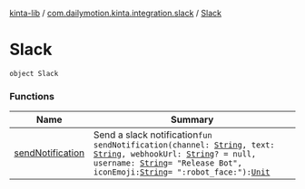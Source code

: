 [kinta-lib](../../index.md) / [com.dailymotion.kinta.integration.slack](../index.md) / [Slack](./index.md)

# Slack

`object Slack`

### Functions

| Name | Summary |
|---|---|
| [sendNotification](send-notification.md) | Send a slack notification`fun sendNotification(channel: `[`String`](https://kotlinlang.org/api/latest/jvm/stdlib/kotlin/-string/index.html)`, text: `[`String`](https://kotlinlang.org/api/latest/jvm/stdlib/kotlin/-string/index.html)`, webhookUrl: `[`String`](https://kotlinlang.org/api/latest/jvm/stdlib/kotlin/-string/index.html)`? = null, username: `[`String`](https://kotlinlang.org/api/latest/jvm/stdlib/kotlin/-string/index.html)` = "Release Bot", iconEmoji: `[`String`](https://kotlinlang.org/api/latest/jvm/stdlib/kotlin/-string/index.html)` = ":robot_face:"): `[`Unit`](https://kotlinlang.org/api/latest/jvm/stdlib/kotlin/-unit/index.html) |
